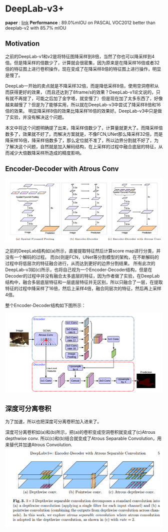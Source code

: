 # DeepLab-v3+


__paper__ : [link]()
__Performance__ : 89.0%mIOU on PASCAL VOC2012 better than deeplab-v2 with 85.7% mIOU


## Motivation


之前的DeepLab-v1和v2是将特征图降采样到8倍，当然了你也可以降采样到4倍。但是降采样的倍数少了，计算就会很密集，因为原来是在降采样16倍或者32倍的特征图上进行卷积操作，现在变成了在降采样8倍的特征图上进行操作，明显是慢了。

DeepLab一开始的卖点就是不降采样32倍，而是降低采样8倍，使用空洞卷积从而获得更好的效果，（而且还达到了8frame/s的效果？DeepLab-v1论文说的，只有就不再提了，可能之后加了金字塔，就变慢了）但是现在加了太多东西了，好像越来越慢了？但是为了能够实用，所以就在DeepLab-v3中尝试了降采样8倍和16倍的效果。 明显降采样8倍的效果比降采样16倍的效果好。DeepLab-v3中只是做了实验，并没有解决这个问题。

本文中将这个问题明确提了出来，降采样倍数少了，计算量就更大了。而降采样倍数多了，效果就不好了。而解决方案就是，不像FCN,UNet那么降采样32倍，而是降采样16倍，降采样倍数多了，那么定位就不准了，所以边界分割就不好了，为了解决这个问题，自然就是加入解码结构，在上采样的过程中融合底层的特征，从而减少大倍数降采样所造成的精度影响。

## Encoder-Decoder with Atrous Conv

![7c15d245.png](../../assets/DeepLab-v3+.assert/7c15d245.png)


之前的DeepLab结构如(a)所示，直接提取特征然后计算score map进行分类，并没有一个解码的过程。
而(b)则是FCN，UNet等分割模型的架构，在不断解码的过程中将低层次的特征融合进行，从而达到更好的边界分割结果。
所有此次的DeepLab-v3如(c)所示，也将自己视为一个Encoder-Decoder结构，但是在Decoder的过程中并没有融合太多底层的特征，因为作者做了实验，在DeepLab结构中，融合多层底层特征和一层底层特征并无区别，所以只融合了一层，在提取特征的过程中降采样了16倍，然后上采样4倍，融合同层次的特征，然后再上采样4倍。




整个Encoder-Decoder结构如下图所示：

![3a5b483c.png](../../assets/DeepLab-v3+.assert/3a5b483c.png)

## 深度可分离卷积

为了加速，所以也把深度可分离卷积加入进来了。

深度可分离卷积如(a)和(b)所示，把(a)的卷积变成空洞卷积就变成了(c)Atrous depthwise conv.
所以(c)和(b)结合就变成了Atrous Separable Convolution，用来替代并加速Atrous Convolution.
![d425d147.png](../../assets/DeepLab-v3+.assert/d425d147.png)